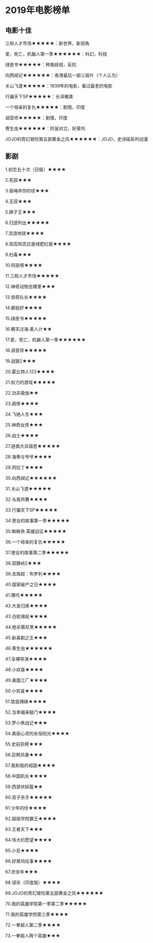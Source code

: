 # 2019年电影榜单



## 电影十佳

三和人才市场★★★★★：新世界，新视角

爱，死亡，机器人第一季★★★★★★：科幻，科技

绿皮书★★★★★：种族歧视，反抗

向西闻记★★★★★★：香港最后一部三级片（个人认为）

关山飞渡★★★★★：1939年的电影，看过最老的电影

行骗天下SP★★★★★：长泽雅美

一个母亲的复仇★★★★★：剧情，印度

调音师★★★★★：剧情，印度

寄生虫★★★★★★：阶层对立，好莱坞

JOJO的奇幻冒险第五部黄金之风★★★★★★：JOJO，史诗级系列动漫



## 影剧

1.初恋五十次（日版）★★★★ 

2.死寂★★★

3.我唾弃你的坟★★★

4.无双★★★

5.狮子王★★★

6.归途列出★★★★★

7.流浪地球★★★★

8.知否知否应是绿肥红瘦★★★★

9.扫毒★★★

10.阿丽塔★★★★

11.三和人才市场★★★★★

12.神奇动物去哪里★★★

13.惊奇队长★★★★

14.都挺好★★★★

15.绿皮书★★★★★

16.瞒天过海·美人计★★

17.爱，死亡，机器人第一季★★★★★★

18.调音师★★★★★

19.战狼2★★★

20.霍比特人123★★★★

21.权力的游戏★★★★★

22.功夫瑜伽★★

23.超体★★★★

24.飞驰人生★★★

25.神奇女侠★★★

26.战士★★★★

27.拯救大兵瑞恩★★★★★

28.海蒂与爷爷★★★★

29.阿拉丁★★★★

30.向西闻记★★★★★★

31.关山飞渡★★★★★

32.与我共舞★★★★

33.行骗天下SP★★★★★

34.使女的故事第一季★★★★★

35.蜘蛛侠·英雄远征★★★★★

36.一个母亲的复仇★★★★★

37.使女的故事第二季★★★★★

38.寂静岭2★★★

39.龙珠超：布罗利★★★★

40.国家破产之日★★★★

41.哪吒★★★★★

42.大圣归来★★★★

43.白蛇缘起★★★★

44.绝杀慕尼黑★★★★★

45.新喜剧之王★★★

46.寄生虫★★★★★★

47.全裸导演★★★★

48.小欢喜★★★★

49.美国工厂★★★★

50.小欢喜★★★★

51.垫底辣妹★★★★

52.当幸福来敲门★★★★

53.罗小黑战记★★★

54.美丽心灵的永恒阳光★★★★

55.史前巨鳄★★★

56.巨鳄风暴★★★

57.我和我的祖国★★★★

58.中国机长★★★★

59.西游伏妖篇★★

60.双子杀手★★★★★

61.少年的你★★★★

62.超级学校霸王★★★★

63.王者天下★★★

64.伟大的愿望★★★★

65.小丑★★★★

66.好莱坞往事★★★★

67.庆余年★★★

68.误杀（印度版）★★★★

69.JOJO的奇幻冒险第五部黄金之风★★★★★★

70.我的英雄学院第一季第二季★★★★★

71.我的英雄学院第三季★★★★

72.一拳超人第二季★★★★

73.一拳超人两个英雄★★★


